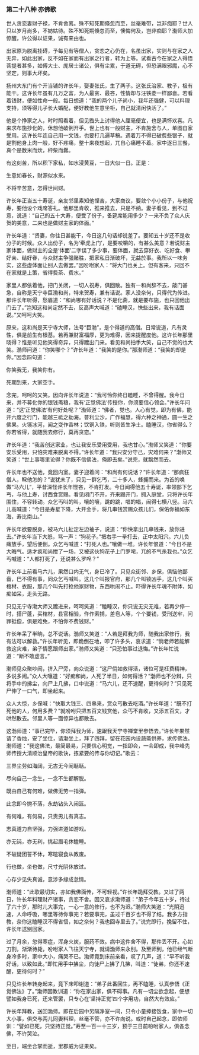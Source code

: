 <script type="text/javascript">
    var head = document.getElementsByTagName('head')[0];
    cssURL = '/public/article_1.css';
    linkTag = document.createElement('link');
    linkTag.href = cssURL;
    linkTag.setAttribute('type','text/css');
    linkTag.setAttribute('rel','stylesheet');
    head.appendChild(linkTag);
</script>
### 第二十八种 亦佛歌

世人贪恋妻财子禄，不肯舍离。殊不知死期倏忽而至，丝毫难带，岂非痴耶？世人只以岁月尚多，不妨姑待。殊不知死期倏忽而至，懊悔何及，岂非痴耶？渤师大加惊醒，许公得以证果，诚有来由也。

出家原为脱离挂碍，予每见有等僧人，贪恋之心仍在，名虽出家，实则与在家之人无异，如此出家，反不如在家而有出家之行者，转为上等。试看古今在家之人得悟菩提者甚多，如傅大士、庞居士诸公，俱有尘累，于道无碍，但恐满眼邪魔，心不坚定，则事大坏矣。

扬州大东门有个开当铺的许长年，娶妻张氏，生了两子。这张氏治家、教子，极有能干。这许长年虽有几万之富，为人最贪、最吝，性情却与汪铁菱一样鄙啬。若看着钱财，便如性命一般。每日想道：“我的两个儿子尚小，我年还强健，可以料理支持，须等得儿子长大婚配，便好教他生意坐柜，自己就清闲快活了。”

他是个挣家之人，时时照看着，但见戥头上讨得他人厘毫便宜，也是满怀欢喜。凡来求布施抄化的，休想他破例开手。世上也有一般财主，不肯施舍与人，单图自家受用。这许长年连自己用一文钱，也要打几遍草稿。遇着万不得已破费些银子，就是割他身上肉一般，好不疼痛，整十来夜想起，兀自心痛睡不着。家中逐日三餐，真个是数米而炊，秤柴而爨。

有这刻苦，所以积下家私，如水浸黄豆，一日大似一日。正是：

生意如春长，财源似水来。

不将辛苦意，怎得世间财。

许长年正当五十寿诞，亲友邻里素知他悭吝，大家商议，要敛个小小份子，与他祝寿，要他设个戏席答礼。他那里肯收，推来推去，只是不纳。妻子看见，到不过意，说道：“自己的五十大寿，便受了份子，备筵席能用多少？一来不负了众人庆贺的美意，二来也是做财主家的体面。”

许长年道：“贤妻，你往日甚能干，今日这几句话却说差了。要知五十岁还不是收分子的时候。众人出份子，名为‘牵虎上门’，是要咬嚼的，有甚么美意？若说财主家体面，做财主的全是‘体面’二字误了多少事，要体面，就去穿好衣、吃好食、攀好亲、结好眷，与众财主争强赌胜，把家私日渐破坏，无益於事。我所以一味务实，这些虚体面让别人去做罢。”因吩咐家人：“将大门也关上。但有客来，只回不在家就是上策，省得费茶、费水。”

家里人都依着他，把门关闭，一切人祝寿，俱回散。独有一和尚辞不去，敲门甚急，自称是天宁寺巨渤和尚，特来贺寿，兼有话说。家人没奈何，只得代为传进。那许长年听得，愁眉道：“和尚哪有好话说？不是化斋，就是要布施，也只回他出门去了。”岂知这和尚定然不去，反高声大喊道：“磕睡汉，快些出来，我有话面说。”又呵呵大笑。

原来，这和尚是天宁寺大师，法号“巨渤”，是个得道的高僧。日常说道，凡有灵性，俱是前生有根基。若再兼财富福厚，更为难得，因来提醒度他。这许长年那里晓得？惟是听见他笑得奇异，只得踱出门来。看见和尚拍手大笑，自己不觉的也大笑。渤师问道：“你笑哪个？”许长年道：“我笑的是你。”那渤师道：“我笑的却是你。”因念四句道：

你笑我无，我笑你有。

死期到来，大家空手。

念完，呵呵的又笑。因向许长年说道：“我可怜你终日瞌睡，不曾得醒。我今日来，并不募化你的银钱斋粮，我有‘正觉佛法’传授你，你须要信心领会。”许长年问道：“这‘正觉佛法’有何好处呢？”渤师道：“佛者，觉也。人心有觉，即为有佛，能开六度之行门，能越三祗之劫海。普利尘沙，广作福慧，得六种之神通，圆一生之佛果。火镬冰河，闻之变作香林；饮铜入铁，听则皆生净土。瞌睡汉，你省得么？你若省得，就随我去修行，莫再贪恋。”

许长年道：“我苦创这家业，也让我安乐受用受用，我也甘心。”渤师又笑道：“你要安乐受用，只怕灾难来脱离不得。”许长年道：“我只安分守己，灾难何来？”渤师又笑道：“世上事哪里论得？你既不信佛法，俺即去矣。”说完，就飘然而去。

许长年也不送他，竟回内室。妻子迎着问：“和尚有何说话？”许长年道：“那疯狂僧人，睬他怎的？”说犹未了，只见一群乞丐，二十多人，蜂拥而来。为首的唤做“马六儿”，平昔深怪许长年悭吝，不肯打发。今日闻得他五十寿诞，率领部下乞丐，与他上寿，讨西食赏赐。看见闭门不开，齐来踢开门，拥入庭堂，只将许长年围住，不容转动。众乞丐叫的叫，嚷的嚷，跳的跳，唱的唱，闹得七横八竖。马六儿高喊道：“今日是寿星下降，大开金手，将几串钱赏赐众孩儿们，保佑你福如东海，寿比南山。”

许长年欲要脱身，被马六儿扯定左边袖子，说道：“你快拿出几串钱来，放你进去。”许长年当下大怒，骂一声：“狗花子。”把右手一拳打去，正中太阳穴。六儿负痛放手，望后便倒。众乞丐喊道：“打死人也。”嚷做一堆。许长年恨道：“今日不是大晦气。适才疯和尚搅了一场，又被这伙狗花子上门罗唣，兀的不气杀我也。”众乞丐喊道：“人都打死了，还说甚么罗唣？”

许长年上前看马六儿，果然口内无气，身已冷了。只见众街邻、乡保，俱恼他鄙啬，巴不得有事，同众乞丐喊叫。这几个叫报官府，那几个叫锁凶手，这几个叫买棺材、衣服，那几个叫先打抢他家财物，东西哄闹不止。吓得许长年魂不附体，如痴如呆，走头无路。

只见无宁寺渤大师又踱进来，呵呵笑道：“瞌睡汉，你只说无灾无难，若再少停一时，搭尸蓬，买棺材，县官相验，仵作索掯，差皂人等，个个要钱，受刑送牢，问罪抵偿，俱是难免，不怕你不费钱财。”

许长年呆了半晌，总不说话。渤师又笑道：“人若是拜我为师，随我出家修行，我有法可以解救。”许长年听见，即跪倒在地，叩了许多头，哀求道：“倘老师若能解救这灾难，弟子情愿跟师出家。”渤师又笑道：“只恐怕事过退悔。”许长年忙说道：“断不敢虚言。”

渤师见众聚吵闹，挤入尸旁，向众说道：“这尸倘如救得活，诸位可是枉费精神，多说多闹。”众人大嚷道：“好痴和尚，人死了半日，如何得活？”渤师也不分辩，只将手中的拂尘，向尸上几拂，口中说道：“马六儿，还不速醒，更待何时？”只见死尸伸了一口气，即坐起来。

众人大惊，乡保喊：“快取大钱三、四串来，赏众丐散去吃酒。”许长年道：“既不打死他的人，何用多费？”就吩咐只把五百文钱赏他，众丐不肯收，又添五百文，才哄然散去。邻里人等一面惊异也都散去。

这渤师道：“事已完毕，你须拜我为师，速跟我天宁寺禅堂里参悟去。”许长年果然请了香烛，安了坐位，请渤坐上，拜了四拜，留在花园内设蔬斋供养，求传佛法。渤师道：“我这佛法，最简最易，只要信心明觉，一指即会，一会即成，我中峰先师传授大清顺治皇帝的歌诀，拣紧要的传与你切记。”歌云：

三界尘劳如海阔，无古无今闹聒聒。

尽向自己一念生，一念不生都解脱。

既由自己有何难，做佛无劳一指弹。

此念即今抛不落，永劫钻头入闹篮。

有何难，有何易，只责男儿有真志。

志真道力自坚强，力强进道如游戏。

亦无钝，亦无利，挑起眉毛休瞌睡。

不破疑团誓不休，寒暄寝食从教废。

行也做，坐也做，尺寸光阴休放过。

心存少见失真诚，意涉多缘成怠情。

渤师道：“此歌最切实，亦如我佛面传，不可轻视。”许长年跪拜受教。又过了两日，许长年料理财产诸事，贪恋不舍。因又哀求渤师道：“弟子今年五十岁，待过了六十岁，那时儿大事完，一心一意的修行，也不为迟。”渤师大笑道：“光阴迅速，人命呼吸，哪里等待你事完？若要事完，虽过千百岁也不得了结。我多方指教，奈你这瞌睡汉不得省悟，如之奈何？我也回寺里去了。”说完即行，挽留不住，许长年送别回家。

过了月余，忽得寒症，浑身火炭，服药不效。病中这件舍不得，那件丢不开。心如刀割，渐渐待毙，吩咐家人飞往天宁寺，就请渤师来永别。及至师到，他已经气断身冷多时，家中大小，痛哭不已。渤师竟到床前亲看，叹了几声，道：“早不听我好话，以致如此。”即忙用手中拂尘，向徒尸上拂了几拂，叫道：“徒弟，你还不速醒，更待何时？”

只见许长年转身起来，竟下床叩谢道：“弟子此番回生，再不瞌睡，认真参悟《正觉佛法》了。”渤师因教训道：“你在家出家，俱不碍事。凡有一切尘欲念起，便想譬如我身已死，还来管罢，只专心在‘坚持正觉’四个字用功，自然大有效应。”

许长年拜教，送回渤师。即在后园中另隔净室一间，只令小童捧接饭食，家中一切大小事，俱交与两儿同妻料理，丝毫不管，亦不许向说。或时自己起念，即依师训：“譬如已死，只坚持正觉。”寿至一百一十三岁，预于三日前吩咐家人，俱各念佛，不许哭泣。

至日，端坐合掌而逝，里郡威为证果矣。